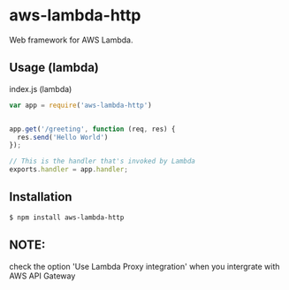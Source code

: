 # aws-lambda-http
Web framework for AWS Lambda.

## Usage (lambda)
index.js (lambda)
```js
var app = require('aws-lambda-http')


app.get('/greeting', function (req, res) {
  res.send('Hello World')
});

// This is the handler that's invoked by Lambda
exports.handler = app.handler;

```

## Installation

```bash
$ npm install aws-lambda-http
```

## NOTE:
check the option 'Use Lambda Proxy integration' when you intergrate with AWS API Gateway